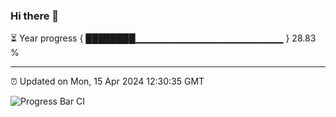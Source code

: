 ### Hi there 👋

⏳ Year progress { ████████▁▁▁▁▁▁▁▁▁▁▁▁▁▁▁▁▁▁▁▁▁▁ } 28.83 %

---

⏰ Updated on Mon, 15 Apr 2024 12:30:35 GMT

![Progress Bar CI](https://github.com/ZhaoGui/ZhaoGui/workflows/Progress%20Bar%20CI/badge.svg)
